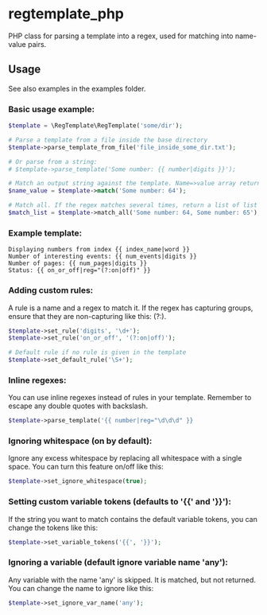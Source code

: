 # regtemplate_php
PHP class for parsing a template into a regex, used for matching into name-value pairs.

## Usage

See also examples in the examples folder.

### Basic usage example:
````php
$template = \RegTemplate\RegTemplate('some/dir');

# Parse a template from a file inside the base directory
$template->parse_template_from_file('file_inside_some_dir.txt');

# Or parse from a string:
# $template->parse_template('Some number: {{ number|digits }}');

# Match an output string against the template. Name=>value array returned.
$name_value = $template->match('Some number: 64');

# Match all. If the regex matches several times, return a list of list of name=>value arrays:
$match_list = $template->match_all('Some number: 64, Some number: 65');
````

### Example template:
````
Displaying numbers from index {{ index_name|word }}
Number of interesting events: {{ num_events|digits }}
Number of pages: {{ num_pages|digits }}
Status: {{ on_or_off|reg="(?:on|off)" }}
````

### Adding custom rules:

A rule is a name and a regex to match it.
If the regex has capturing groups, ensure that they are non-capturing like this: (?:).

````php
$template->set_rule('digits', '\d+');
$template->set_rule('on_or_off', '(?:on|off)');

# Default rule if no rule is given in the template
$template->set_default_rule('\S+');
````

### Inline regexes:

You can use inline regexes instead of rules in your template.
Remember to escape any double quotes with backslash.

````php
$template->parse_template('{{ number|reg="\d\d\d" }}
````

### Ignoring whitespace (on by default):

Ignore any excess whitespace by replacing all whitespace with a single space.
You can turn this feature on/off like this:

````php
$template->set_ignore_whitespace(true);
````

### Setting custom variable tokens (defaults to '{{' and '}}'):

If the string you want to match contains the default variable tokens,
you can change the tokens like this:

````php
$template->set_variable_tokens('{{', '}}');
````

### Ignoring a variable (default ignore variable name 'any'):

Any variable with the name 'any' is skipped. It is matched, but not returned.
You can change the name to ignore like this:

````php
$template->set_ignore_var_name('any');
````